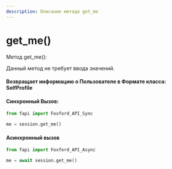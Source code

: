 ```yaml
---
description: Описание метода get_me
---
```


# get\_me()

Метод get\_me():

Данный метод не требует ввода значений.

#### Возвращает информацию о Пользователе в Формате класса: SelfProfile



#### Синхронный Вызов:

```python
from fapi import Foxford_API_Sync

me = session.get_me()
```

#### Асинхронный вызов

```python
from fapi import Foxford_API_Async

me = await session.get_me()
```
